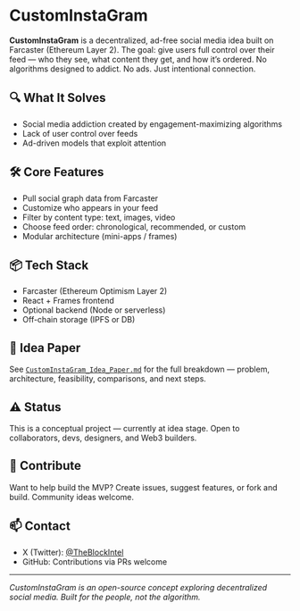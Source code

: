 # CustomInstaGram

**CustomInstaGram** is a decentralized, ad-free social media idea built on Farcaster (Ethereum Layer 2). The goal: give users full control over their feed — who they see, what content they get, and how it’s ordered. No algorithms designed to addict. No ads. Just intentional connection.

## 🔍 What It Solves
- Social media addiction created by engagement-maximizing algorithms
- Lack of user control over feeds
- Ad-driven models that exploit attention

## 🛠️ Core Features
- Pull social graph data from Farcaster
- Customize who appears in your feed
- Filter by content type: text, images, video
- Choose feed order: chronological, recommended, or custom
- Modular architecture (mini-apps / frames)

## 📦 Tech Stack
- Farcaster (Ethereum Optimism Layer 2)
- React + Frames frontend
- Optional backend (Node or serverless)
- Off-chain storage (IPFS or DB)

## 📄 Idea Paper
See [`CustomInstaGram_Idea_Paper.md`](./CustomInstaGram_Idea_Paper.md) for the full breakdown — problem, architecture, feasibility, comparisons, and next steps.

## ⚠️ Status
This is a conceptual project — currently at idea stage. Open to collaborators, devs, designers, and Web3 builders.

## 🤝 Contribute
Want to help build the MVP? Create issues, suggest features, or fork and build. Community ideas welcome.

## 📫 Contact
- X (Twitter): [@TheBlockIntel](https://twitter.com/TheBlockIntel)
- GitHub: Contributions via PRs welcome

---

*CustomInstaGram is an open-source concept exploring decentralized social media. Built for the people, not the algorithm.*

